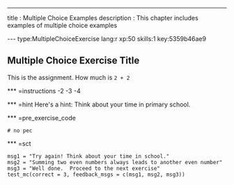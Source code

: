 ---
title       : Multiple Choice Examples
description : This chapter includes examples of multiple choice examples


--- type:MultipleChoiceExercise lang:r xp:50 skills:1 key:5359b46ae9
## Multiple Choice Exercise Title
This is the assignment.
How much is `2 + 2`



*** =instructions
-2
-3
-4

*** =hint
Here's a hint:  Think about your time in primary school.

*** =pre_exercise_code
```{r}
# no pec
```

*** =sct
```{r}
msg1 = "Try again! Think about your time in school."
msg2 = "Summing two even numbers always leads to another even number"
msg3 = "Well done.  Proceed to the next exercise"
test_mc(correct = 3, feedback_msgs = c(msg1, msg2, msg3))
```
